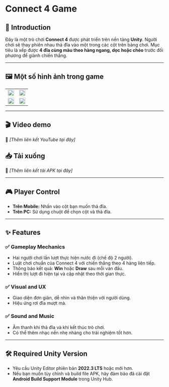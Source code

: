 # Connect 4 Game

## 🧩 Introduction

Đây là một trò chơi **Connect 4** được phát triển trên nền tảng **Unity**. Người chơi sẽ thay phiên nhau thả đĩa vào một trong các cột trên bảng chơi. Mục tiêu là xếp được **4 đĩa cùng màu theo hàng ngang, dọc hoặc chéo** trước đối phương để giành chiến thắng.

---

## 🖼 Một số hình ảnh trong game

<table width="100%">
  <tr>
    <td width="50%"><img src="https://github.com/user-attachments/assets/5a2eb785-9e2a-4e36-9d0f-6278f2e891aa" width="100%"/></td>
    <td width="50%"><img src="https://github.com/user-attachments/assets/45364353-fb28-49b1-b3d1-f510df727e31" width="100%"/></td>
  </tr>
  <tr>
    <td width="50%"><img src="https://github.com/user-attachments/assets/b50da3fd-0d10-4b61-bd39-7f0c2be4f34e" width="100%"/></td>
    <td width="50%"><img src="https://github.com/user-attachments/assets/c819175d-cba1-4cbb-816a-10ce80fd3e71" width="100%"/></td>
  </tr>
</table>

---

## 🎬 Video demo
🔗 *[Thêm liên kết YouTube tại đây]*

## 📥 Tải xuống
🔗 *[Thêm liên kết tải APK tại đây]*

---

## 🎮 Player Control

- **Trên Mobile:** Nhấn vào cột bạn muốn thả đĩa.
- **Trên PC:** Sử dụng chuột để chọn cột và thả đĩa.

---

## ✨ Features

### ✅ Gameplay Mechanics
- Hai người chơi lần lượt thực hiện nước đi (chế độ 2 người).
- Luật chơi chuẩn của Connect 4 với chiến thắng theo 4 hàng liên tiếp.
- Thông báo kết quả: **Win** hoặc **Draw** sau mỗi ván đấu.
- Hiển thị lượt đi hiện tại và cập nhật theo thời gian thực.

### ✅ Visual and UX
- Giao diện đơn giản, dễ nhìn và thân thiện với người dùng.
- Hiệu ứng rơi đĩa mượt mà.

### ✅ Sound and Music
- Âm thanh khi thả đĩa và khi kết thúc trò chơi.
- Có thể thêm nhạc nền nhẹ nhàng cho trải nghiệm tốt hơn.

---

## 🛠 Required Unity Version

- Yêu cầu Unity Editor phiên bản **2022.3 LTS** hoặc mới hơn.
- Nếu bạn muốn tùy chỉnh và build file APK, hãy đảm bảo đã cài đặt **Android Build Support Module** trong Unity Hub.
